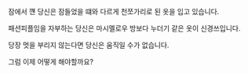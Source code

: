 잠에서 꺤 당신은 잠들었을 떄와 다르게 천쪼가리로 된 옷을 입고 있습니다.

패션피플임을 자부하는 당신은 마시멜로우 방보다 누더기 같은 옷이 신경쓰입니다. 

당장 멋을 부리지 않는다면 당신은 움직일 수가 없습니다.

그럼 이제 어떻게 해야할까요?


